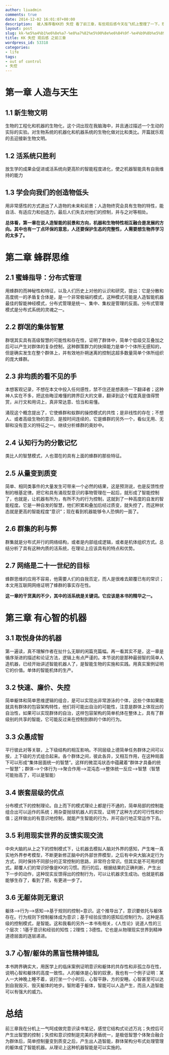```yaml
---
author: liuadmin
comments: true
date: 2014-12-02 16:01:07+00:00
description:  被人推荐看KK的 失控 看了前三章，有些观后感今天在飞机上整理了一下，现在贴出来，也整理一下我的思路好继续看。按照这本书的理论，如果我看完正本书，从全局的感觉，自定向下的，从全局到部分的去评价这本书，有可能所有的观点都是错误的！想法对每一章分别的最直接、最源于直觉的观点组合自一起、相互矛盾、相互作用；产生混乱的头脑，头晕脑胀中寻找正确观点，有可能，这个感觉就对了，有可能智慧就产生了。总之，这些话也很扯，这本书的作用你也能看到一点了吧！
layout: post
slug: kk-%e5%a4%b1%e6%8e%a7-%e8%a7%82%e5%90%8e%e6%84%9f-%e4%b9%8b%e5%89%8d%e4%b8%89%e7%ab%a0
title: KK 失控 观后感 之前三章
wordpress_id: 53318
categories:
- life
tags:
- out of control
- 失控
---
```


# 第一章 人造与天生




## 1.1 新生物文明


生物的工程化和机器的生物化，这个词出现在我脑海中，并且通过描述一个生动的实际的实验。对生物系统的机器化和机器系统的生物化做对比和类比。开篇就乐观的去迎接新生物文明。


## 1.2 活系统只胜利


放生学的成果会促进或活系统向更高阶的智能程度进化，使之机器智能具有自我维持的能力


## 1.3 学会向我们的创造物低头


用非常感性的方式道出了人造物的未来和前景；人造物终究会具有生物的特性，能自活、有适应力和创造力，最后人们失去对他们的控制，并与之对等相处。

**总体看，第一章在说人造智能的前景和方向，机器和生物特性相互融合是发展的方向。其中也有一丁点环保的意思，人还要保护生态的完整性，人需要想生物界学习的太多了。**


# 第二章 蜂群思维




## 2.1 蜜蜂指导：分布式管理


用蜂群的而神秘性和特征，以及人们历史上对他的认识和研究，提出：它是分散和高度统一的矛盾复合体是，是一个非常极端的模式，这种模式可能是人造智能机器最佳的智能神经模式，分布式管理是统一、集中、集权是管理的反面。分布式管理模式是分布式系统的灵魂之一。


## 2.2 群氓的集体智慧


群氓其实具有高级智慧的可能性和存在性，证明了群体中，简单个低级交互叠加之后可以产生对群体的复杂控制，这种群策群力的抉择能力是单个个体所无感知的，但是确实发生在整个群体上，并有效地扑朔迷离的控制这超多数量简单个体所组织的庞大蜂群。


## 2.3 非均质的看不见的手


本想客观记录，不想在本文中投入任何感性，禁不住还是想表扬一下翻译者；这种神人实在不多，把这些晦涩难懂的跨界巨大的文章，翻译到这个程度真是值得赞赏，从行文和用词上，真非常达意、恰当和易懂。

涌现这个概念提出了，它使蜂群和蚁群的操控模式的共性；是非线性的存在；不想人、或者高级生物的意识、是按时间连续的，它是蜂群的另外一个，看似无用、无聊和没有意义的特征之一。继续分析蜂群的奥妙中。


## 2.4 认知行为的分散记忆


类比人的智慧模式，人也潜在的具有上面的蜂群的那些特征。


## 2.5 从量变到质变


简单、相同类事件的大量发生可带来一个必然的结果，这是预测说，也是反馈性控制的根基定律。把它和具有涌现型意识的事物管理在一起后，就形成了智能控制了，也就是，让机器有所为，有所不为的行为控制，这就到了一种高度的自发的智能程度。它是一种自发的智慧，他们积累和叠加后经过质变，就失控了，而这种状态就是更高的智能程度“意识”；现在看到机器能够令人恐惧的一面了。


## 2.6 群集的利与弊


群集就是分布式并行的网络结构，或者是内部组成逻辑，或者是机体组织方式。总结分析了具有这种内质的活系统，在理论上应该具有的特点和优势。


## 2.7 网络是二十一世纪的目标


蜂群思维的应用不容易，他需要人们的自我否定，而人是很难去颠覆已有的常识；本文用互联网网络证明了蜂群的事实存在性。

**这一章的干货真的不少，其中的活系统是关键词。它应该是本书的精华之一。**


# 第三章 有心智的机器




## 3.1 取悦身体的机器


第一遍读，真不理解作者在扯什么无聊的闲篇充篇幅。再一看其实不是，这一章是循序渐进的描述和论证方法，逻辑上有点严谨的。本节说的是那种最弱智的简单人造机器，已经开始讲述智能机器人了，是智能生物的实施和实践。用真实案例证明它的价值。单体的智能机体的生产。


## 3.2 快速、廉价、失控


简单躯体和简单思维逻辑的组合，是可以实现出非常游泳的个体，这些个体如果能就具有群体的包容架构特性，他们将可能出自治的可能性，注意是群体上体现出的自治性，如果可以实现群体的自治，这样包容架构的简单机体在整体上，具有了群级别的共享的智能，它可能反过来在控制到群的个体的行为。


## 3.3 众愚成智


平行彼此对等关联，上下级结构的相互影响。不同层级上德简单任务群体之间可以按，上下级的方式组合起来。各个群体之间，彼此各异，又相互作用，在这种局面下可以形成“集体层面统一的智慧”。这样的微混沌状态中蕴藏着“群体才具备的统一智慧”；群体-->个体行为-->聚合作用-->混沌态-->整体统一反应-->智慧（智慧可能抬高了，可以是智能）


## 3.4 嵌套层级的优点


分布模式下的控制理论。自上而下的模式理论上都是行不通的，简单局部的控制能组合出可以运作的系统；用杂耍抛球机器人的实现，证明了这种方式的可行性和价值；这样做出的有意识地控制，就能产生智能的行为，并可自行地正常运作下去。


## 3.5 利用现实世界的反馈实现交流


中央大脑的从上之下的控制模式下，让机器去模拟人脑对外界的感知，产生唯一真实地外界参考模型，不断更新修正脑中的外部世界模型，之后有中央大脑决定行为方式，同时保持不同部分的正常控制的思路，非常符合常识。但其实是不可用的模式。颠覆人们的常识好像是KK的习惯。而行的后，根据结果的正确判断，产生出下一步的动作，这种现实反馈得出的控制行为，可以让机器求生成功。也就是机器能够生存了，看到了把，有更进一步了。


## 3.6 无躯体则无意识


躯体-->行为-->感知-->基于规则的控制=意识。这个推导出了，意识要依托与躯体存在。行为规则下控制躯体成为意识；基于经验反馈的感知后控制行为，这种是高级的控制模式，是智能。这和我看的另外一本书有相关，《人性论》说道人性的三个层次：1基于意识和经验的知性；2理性；3德性。它也是从物理现实世界到精神道德层面的逐层递进。


## 3.7 心智/躯体的黑盲性精神错乱


本书跨界确实大，用医学上的临床案例证明意识和躯体的共存性和非孤立存在性，说明心智和躯体的高度一致性。人的躯体是心智的奴隶，我也有一个例子证明：某人一大神晚上睡不着，说打坐一个小时后，心智平静，方的安睡。心智甚至可以达到自我毁灭、毁灭躯体的地步。智附着于躯体，智能可以人造产生，而且人造智能可以有强大的威力。


# 总结


前三章我在分机上一气呵成做完意识读书笔记，感觉它结构式论述万兆；失控后可产生出智慧的控制；失控和意识控制是完美的矛盾统一，是极低智慧个体聚合融合为群体后，简单控制量变到质变之后，产生出人造智能，群体架构分布式处理管理的躯体成了智能机器。从理论上这种机器智能是可以实施的。
